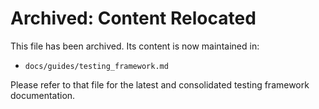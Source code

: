 # Archived: Content Relocated

This file has been archived. Its content is now maintained in:

- `docs/guides/testing_framework.md`

Please refer to that file for the latest and consolidated testing framework documentation. 